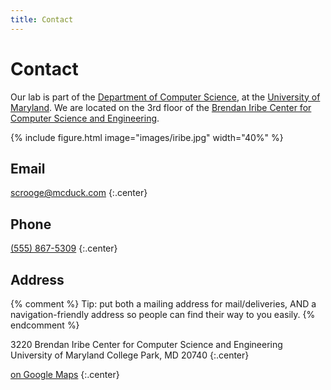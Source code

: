 ```yaml
---
title: Contact
---
```


# <i class="fas fa-envelope"></i>Contact

Our lab is part of the [Department of Computer Science](https://www.cs.umd.edu/), at the [University of Maryland](https://www.umd.edu).
We are located on the 3rd floor of the [Brendan Iribe Center for Computer Science and Engineering](https://iribe.umd.edu/).

{% include figure.html image="images/iribe.jpg" width="40%" %}

## Email

[scrooge@mcduck.com](mailto:scrooge@mcduck.com)
{:.center}

## Phone

[(555) 867-5309](tel:+1-555-867-5309)
{:.center}

## Address

{% comment %}
Tip: put both a mailing address for mail/deliveries, AND a navigation-friendly address so people can find their way to you easily.
{% endcomment %}

3220 Brendan Iribe Center for Computer Science and Engineering
University of Maryland
College Park, MD 20740
{:.center}

[<i class="fas fa-external-link-alt"></i> on Google Maps](https://www.google.com/maps/place/That+St+%26+The+Other+St,+Porters+Lake,+NS+B3E+1H3,+Canada/@44.7389237,-63.3033296,20.78z/data=!4m5!3m4!1s0x4b5a31023bb02565:0xb9505694e83a53d7!8m2!3d44.7389353!4d-63.3030828)
{:.center}
